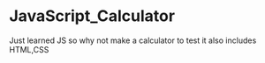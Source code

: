 # JavaScript_Calculator
Just learned JS so why not make a calculator to test it also includes HTML,CSS
